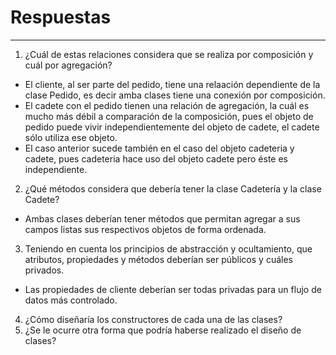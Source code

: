 # Respuestas
***
1. ¿Cuál de estas relaciones considera que se realiza por composición y cuál por
agregación?
- El cliente, al ser parte del pedido, tiene una relaación dependiente de la clase Pedido, es decir amba clases tiene una conexión por composición.
- El cadete con el pedido tienen una relación de agregación, la cuál es mucho más débil a comparación de la composición, pues el objeto de pedido puede vivir independientemente del objeto de cadete, el cadete sólo utiliza ese objeto.
- El caso anterior sucede también en el caso del objeto cadeteria y cadete, pues cadeteria hace uso del objeto cadete pero éste es independiente.

2. ¿Qué métodos considera que debería tener la clase Cadetería y la clase Cadete?
- Ambas clases deberían tener métodos que permitan agregar a sus campos listas sus respectivos objetos de forma ordenada.

3. Teniendo en cuenta los principios de abstracción y ocultamiento, que atributos,
propiedades y métodos deberían ser públicos y cuáles privados.
-  Las propiedades de cliente deberían ser todas privadas para un flujo de datos más controlado.

4. ¿Cómo diseñaría los constructores de cada una de las clases?
5. ¿Se le ocurre otra forma que podría haberse realizado el diseño de clases?